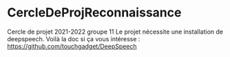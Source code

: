 # CercleDeProjReconnaissance
Cercle de projet 2021-2022 groupe 11
Le projet nécessite une installation de deepspeech. 
Voilà la doc si ça vous intéresse : https://github.com/touchgadget/DeepSpeech
